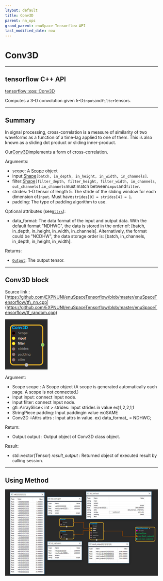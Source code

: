 ```yaml
--- 
layout: default 
title: Conv3D 
parent: nn_ops 
grand_parent: enuSpace-Tensorflow API 
last_modified_date: now 
--- 
```


# Conv3D

---

## tensorflow C++ API

[tensorflow::ops::Conv3D](https://www.tensorflow.org/api_docs/cc/class/tensorflow/ops/conv3-d)

Computes a 3-D convolution given 5-D`input`and`filter`tensors.

---

## Summary

In signal processing, cross-correlation is a measure of similarity of two waveforms as a function of a time-lag applied to one of them. This is also known as a sliding dot product or sliding inner-product.

Our[Conv3D](https://www.tensorflow.org/api_docs/cc/class/tensorflow/ops/conv3-d.html#classtensorflow_1_1ops_1_1_conv3_d)implements a form of cross-correlation.

Arguments:

* scope: A [Scope](https://www.tensorflow.org/api_docs/cc/class/tensorflow/scope.html#classtensorflow_1_1_scope) object
* input:[Shape](https://www.tensorflow.org/api_docs/cc/class/tensorflow/ops/shape.html#classtensorflow_1_1ops_1_1_shape)`[batch, in_depth, in_height, in_width, in_channels]`.
* filter:[Shape](https://www.tensorflow.org/api_docs/cc/class/tensorflow/ops/shape.html#classtensorflow_1_1ops_1_1_shape)`[filter_depth, filter_height, filter_width, in_channels, out_channels]`.`in_channels`must match between`input`and`filter`.
* strides: 1-D tensor of length 5. The stride of the sliding window for each dimension of`input`. Must have`strides[0] = strides[4] = 1`.
* padding: The type of padding algorithm to use.

Optional attributes \(see[`Attrs`](https://www.tensorflow.org/api_docs/cc/struct/tensorflow/ops/conv3-d/attrs.html#structtensorflow_1_1ops_1_1_conv3_d_1_1_attrs)\):

* data\_format: The data format of the input and output data. With the default format "NDHWC", the data is stored in the order of: \[batch, in\_depth, in\_height, in\_width, in\_channels\]. Alternatively, the format could be "NCDHW", the data storage order is: \[batch, in\_channels, in\_depth, in\_height, in\_width\].

Returns:

* [`Output`](https://www.tensorflow.org/api_docs/cc/class/tensorflow/output.html#classtensorflow_1_1_output): The output tensor.

---

## Conv3D block

Source link : [https://github.com/EXPNUNI/enuSpaceTensorflow/blob/master/enuSpaceTensorflow/tf\_nn.cpp](https://github.com/EXPNUNI/enuSpaceTensorflow/blob/master/enuSpaceTensorflow/tf_random.cpp)

![](./assets/nn-ops/Conv3D1.jpg)

Argument:

* Scope scope : A Scope object \(A scope is generated automatically each page. A scope is not connected.\)
* Input input: connect  Input node.
* Input filter: connect  Input node.
* gtl::ArraySlice&lt; int &gt; strides: Input strides in value ex\)1,2,2,1,1
* StringPiece padding: Input paddingin value ex\)SAME
* Conv2D ::Attrs attrs : Input attrs in value. ex\) data\_format\_ = NDHWC;

Return:

* Output output : Output object of Conv3D class object.

Result:

* std::vector\(Tensor\) _result\_output_ : Returned object of executed result by calling session.

---

## Using Method

![](./assets/nn-ops/Conv3D2.jpg)

